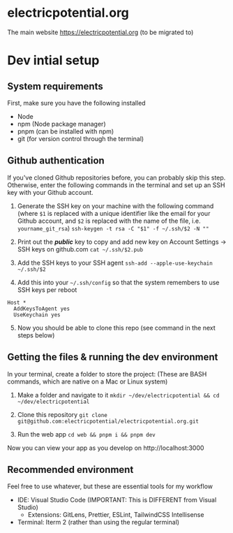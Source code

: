# electricpotential.org
The main website https://electricpotential.org (to be migrated to)

# Dev intial setup

## System requirements

First, make sure you have the following installed

 - Node
 - npm (Node package manager)
 - pnpm (can be installed with npm)
 - git (for version control through the terminal)

## Github authentication

If you've cloned Github repositories before, you can probably skip this step. Otherwise, enter the following commands in the terminal and set up an SSH key with your Github account.

1. Generate the SSH key on your machine with the following command (where `$1` is replaced with a unique identifier like the email for your Github account, and `$2` is replaced with the name of the file, i.e. `yourname_git_rsa`)
`ssh-keygen -t rsa -C "$1" -f ~/.ssh/$2 -N ""`

2. Print out the **_public_** key to copy and add new key on Account Settings -> SSH keys on github.com
`cat ~/.ssh/$2.pub`

3. Add the SSH keys to your SSH agent
`ssh-add --apple-use-keychain ~/.ssh/$2`

4. Add this into your `~/.ssh/config` so that the system remembers to use SSH keys per reboot
```
Host *
  AddKeysToAgent yes
  UseKeychain yes
```

5. Now you should be able to clone this repo (see command in the next steps below)

## Getting the files & running the dev environment

In your terminal, create a folder to store the project:
(These are BASH commands, which are native on a Mac or Linux system)

1. Make a folder and navigate to it `mkdir ~/dev/electricpotential && cd ~/dev/electricpotential`

2. Clone this repository `git clone git@github.com:electricpotential/electricpotential.org.git`

3. Run the web app `cd web && pnpm i && pnpm dev`

Now you can view your app as you develop on http://localhost:3000

## Recommended environment

Feel free to use whatever, but these are essential tools for my workflow

 - IDE: Visual Studio Code (IMPORTANT: This is DIFFERENT from Visual Studio)
   - Extensions: GitLens, Prettier, ESLint, TailwindCSS Intellisense
 - Terminal: Iterm 2 (rather than using the regular terminal)


